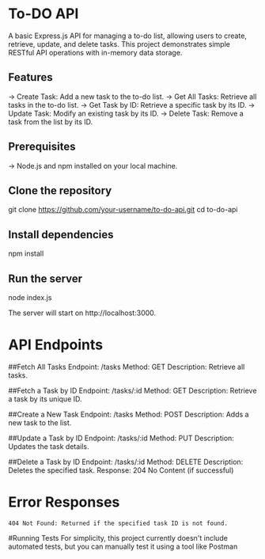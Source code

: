 # To-DO API

A basic Express.js API for managing a to-do list, allowing users to create, retrieve, update, and delete tasks. This project demonstrates simple RESTful API operations with in-memory data storage.

## Features

-> Create Task: Add a new task to the to-do list.
-> Get All Tasks: Retrieve all tasks in the to-do list.
-> Get Task by ID: Retrieve a specific task by its ID.
-> Update Task: Modify an existing task by its ID.
-> Delete Task: Remove a task from the list by its ID.

## Prerequisites

-> Node.js and npm installed on your local machine.

## Clone the repository
  git clone https://github.com/your-username/to-do-api.git
cd to-do-api

## Install dependencies
  npm install

## Run the server
  node index.js

The server will start on http://localhost:3000.

# API Endpoints

  ##Fetch All Tasks
    Endpoint: /tasks
    Method: GET
    Description: Retrieve all tasks.

  ##Fetch a Task by ID
    Endpoint: /tasks/:id
    Method: GET
    Description: Retrieve a task by its unique ID.

  ##Create a New Task
    Endpoint: /tasks
    Method: POST
    Description: Adds a new task to the list.

  ##Update a Task by ID
    Endpoint: /tasks/:id
    Method: PUT
    Description: Updates the task details.

  ##Delete a Task by ID
    Endpoint: /tasks/:id
    Method: DELETE
    Description: Deletes the specified task.
    Response: 204 No Content (if successful)

  # Error Responses
    404 Not Found: Returned if the specified task ID is not found.


#Running Tests
For simplicity, this project currently doesn't include automated tests, but you can manually test it using a tool like Postman

    
